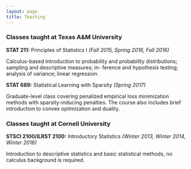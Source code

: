 ```yaml
---
layout: page
title: Teaching
---
```


### Classes taught at Texas A&M University

**STAT 211:** Principles of Statistics I *(Fall 2015, Spring 2016, Fall 2016)*

Calculus-based introduction to probability and probability distributions; sampling and descriptive measures; in-
ference and hypothesis testing; analysis of variance; linear regression.

**STAT 689:** Statistical Learning with Sparsity *(Spring 2017)*

Graduate-level class covering penalized empirical loss minimization methods with sparsity-inducing penalties. The course also includes brief introduction to convex optimization and duality.


### Classes taught at Cornell University

**STSCI 2100/ILRST 2100:** Introductory Statistics *(Winter 2013, Winter 2014, Winter 2016)*

Introduction to descriptive statistics and basic statistical methods, no calculus background is required.
